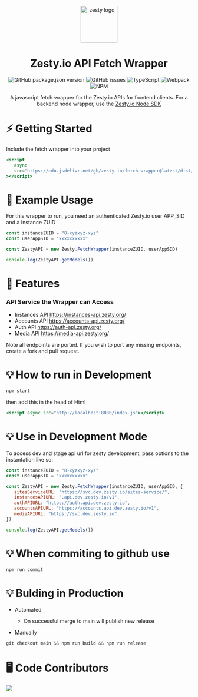 <div align="center">

<img src="https://brand.zesty.io/zesty-io-logo-horizontal.png" height="100" alt="zesty logo" />

# Zesty.io API Fetch Wrapper

</div>

<div align="center">

![GitHub package.json version](https://img.shields.io/github/package-json/v/zesty-io/fetch-wrapper?style=for-the-badge)
![GitHub issues](https://img.shields.io/github/issues/zesty-io/fetch-wrapper?style=for-the-badge)
![TypeScript](https://img.shields.io/badge/typescript-%23007ACC.svg?style=for-the-badge&logo=typescript&logoColor=white)
![Webpack](https://img.shields.io/badge/webpack-%238DD6F9.svg?style=for-the-badge&logo=webpack&logoColor=black)
![NPM](https://img.shields.io/npm/l/@zesty-io/live-editor?style=for-the-badge)

</div>

<div align="center">

A javascript fetch wrapper for the Zesty.io APIs for frontend clients. For a backend node wrapper, use the [Zesty.io Node SDK](https://www.npmjs.com/package/@zesty-io/sdk)

</div>

# ⚡ Getting Started

Include the fetch wrapper into your project

```jsx
<script
   async
   src="https://cdn.jsdelivr.net/gh/zesty-io/fetch-wrapper@latest/dist/index.js"
></script>
```

# 🚀 Example Usage

For this wrapper to run, you need an authenticated Zesty.io user APP_SID and a Instance ZUID

```jsx
const instanceZUID = "8-xyzxyz-xyz"
const userAppSID = "xxxxxxxxxx"

const ZestyAPI = new Zesty.FetchWrapper(instanceZUID, userAppSID)

console.log(ZestyAPI.getModels())
```

# 🎯 Features

### API Service the Wrapper can Access

-  Instances API https://instances-api.zesty.org/
-  Accounts API https://accounts-api.zesty.org/
-  Auth API https://auth-api.zesty.org/
-  Media API https://media-api.zesty.org/

Note all endpoints are ported. If you wish to port any missing endpoints, create a fork and pull request.

# 💡 How to run in Development

```jsx
npm start
```

then add this in the head of Html

```jsx
<script async src="http://localhost:8080/index.js"></script>
```

# 💡 Use in Development Mode

To access dev and stage api url for zesty development, pass options to the instantation like so:

```jsx
const instanceZUID = "8-xyzxyz-xyz"
const userAppSID = "xxxxxxxxxx"

const ZestyAPI = new Zesty.FetchWrapper(instanceZUID, userAppSID, {
   sitesServiceURL: "https://svc.dev.zesty.io/sites-service/",
   instancesAPIURL: ".api.dev.zesty.io/v1",
   authAPIURL: "https://auth.api.dev.zesty.io",
   accountsAPIURL: "https://accounts.api.dev.zesty.io/v1",
   mediaAPIURL: "https://svc.dev.zesty.io",
})

console.log(ZestyAPI.getModels())
```

# 💡 When commiting to github use

```jsx
npm run commit
```

# 💡 Bulding in Production

-  Automated

   -  On successful merge to main will publish new release

-  Manually

```jsx
git checkout main && npm run build && npm run release
```

# 🖥️ Code Contributors

  <img src ="https://contrib.rocks/image?repo=zesty-io/fetch-wrapper"/>
